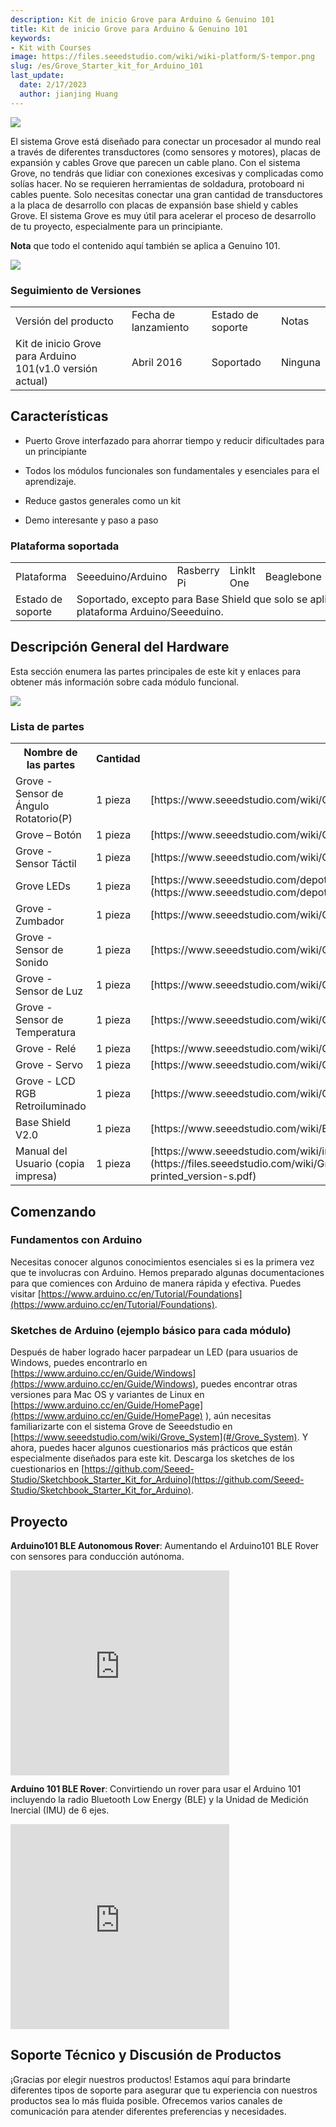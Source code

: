 ```yaml
---
description: Kit de inicio Grove para Arduino & Genuino 101
title: Kit de inicio Grove para Arduino & Genuino 101
keywords:
- Kit with Courses
image: https://files.seeedstudio.com/wiki/wiki-platform/S-tempor.png
slug: /es/Grove_Starter_kit_for_Arduino_101
last_update:
  date: 2/17/2023
  author: jianjing Huang
---
```


<!-- ---
name: Kit de inicio Grove para Arduino&Genuino 101
category: Arduino
bzurl:  https://www.seeedstudio.com/Grove-Starter-kit-for-Arduino%26Genuino-101-p-2664.html
oldwikiname: Grove Starter kit for Arduino&Genuino 101
prodimagename: Grove_Starter_kit_for_Arduino_101product_view_1024_s.jpg
surveyurl: https://www.research.net/r/Grove_Starter_kit_for_Arduino_101
sku:    110020109
--- -->

![](https://files.seeedstudio.com/wiki/Grove_Starter_kit_for_Arduino_101/img/Grove_Starter_kit_for_Arduino_101product_view_1024_s.jpg)

El sistema Grove está diseñado para conectar un procesador al mundo real a través de diferentes transductores (como sensores y motores), placas de expansión y cables Grove que parecen un cable plano. Con el sistema Grove, no tendrás que lidiar con conexiones excesivas y complicadas como solías hacer. No se requieren herramientas de soldadura, protoboard ni cables puente. Solo necesitas conectar una gran cantidad de transductores a la placa de desarrollo con placas de expansión base shield y cables Grove. El sistema Grove es muy útil para acelerar el proceso de desarrollo de tu proyecto, especialmente para un principiante.

**Nota** que todo el contenido aquí también se aplica a Genuino 101.

[![](https://files.seeedstudio.com/wiki/Seeed-WiKi/docs/images/300px-Get_One_Now_Banner-ragular.png)](https://www.seeedstudio.com/Grove-Starter-kit-for-Arduino%26Genuino-101-p-2664.html)

### Seguimiento de Versiones

<table>
  <tbody>
    <tr>
      <td>Versión del producto</td>
      <td>Fecha de lanzamiento</td>
      <td>Estado de soporte</td>
      <td>Notas</td>
    </tr>
    <tr>
      <td>Kit de inicio Grove para Arduino 101(v1.0 versión actual)</td>
      <td>Abril 2016</td>
      <td>Soportado</td>
      <td>Ninguna</td>
    </tr>
  </tbody>
</table>

## Características

* Puerto Grove interfazado para ahorrar tiempo y reducir dificultades para un principiante

* Todos los módulos funcionales son fundamentales y esenciales para el aprendizaje.

* Reduce gastos generales como un kit

* Demo interesante y paso a paso

### Plataforma soportada

<table>
  <tbody>
    <tr>
      <td>Plataforma</td>
      <td>Seeeduino/Arduino</td>
      <td>Rasberry Pi</td>
      <td>LinkIt One</td>
      <td>Beaglebone</td>
      <td>LinkIt ONE</td>
    </tr>
    <tr>
      <td>Estado de soporte</td>
      <td colSpan="5">Soportado, excepto para Base Shield que solo se aplica a la plataforma Arduino/Seeeduino.</td>
    </tr>
  </tbody>
</table>

## Descripción General del Hardware

Esta sección enumera las partes principales de este kit y enlaces para obtener más información sobre cada módulo funcional.

![](https://files.seeedstudio.com/wiki/Grove_Starter_kit_for_Arduino_101/img/Grove_Starter_kit_for_Arduino_101_parts_s.jpg)

### **Lista de partes**

<table>
  <tbody>
    <tr>
      <th>Nombre de las partes</th>
      <th>Cantidad</th>
      <th>Enlaces para más información</th>
    </tr>
    <tr>
      <td>Grove - Sensor de Ángulo Rotatorio(P)</td>
      <td>1 pieza</td>
      <td>[https://www.seeedstudio.com/wiki/Grove_-_Rotary_Angle_Sensor](/Grove-Rotary_Angle_Sensor)</td>
    </tr>
    <tr>
      <td>Grove – Botón</td>
      <td>1 pieza</td>
      <td>[https://www.seeedstudio.com/wiki/Grove_-_Button](/Grove-Button)</td>
    </tr>
    <tr>
      <td>Grove - Sensor Táctil</td>
      <td>1 pieza</td>
      <td>[https://www.seeedstudio.com/wiki/Grove_-_Touch_Sensor](/Grove-Touch_Sensor)</td>
    </tr>
    <tr>
      <td>Grove LEDs</td>
      <td>1 pieza</td>
      <td>[https://www.seeedstudio.com/depot/s/GROVE%2520LED.html?search_in_description=0](https://www.seeedstudio.com/depot/s/GROVE%2520LED.html?search_in_description=0)</td>
    </tr>
    <tr>
      <td>Grove - Zumbador</td>
      <td>1 pieza</td>
      <td>[https://www.seeedstudio.com/wiki/Grove_-_Buzzer](/Grove-Buzzer)</td>
    </tr>
    <tr>
      <td>Grove - Sensor de Sonido</td>
      <td>1 pieza</td>
      <td>[https://www.seeedstudio.com/wiki/Grove_-_Sound_Sensor](/Grove-Sound_Sensor)</td>
    </tr>
    <tr>
      <td>Grove - Sensor de Luz</td>
      <td>1 pieza</td>
      <td>[https://www.seeedstudio.com/wiki/Grove_-_Light_Sensor_v1.2](/Grove-Light_Sensor)</td>
    </tr>
    <tr>
      <td>Grove - Sensor de Temperatura</td>
      <td>1 pieza</td>
      <td>[https://www.seeedstudio.com/wiki/Grove_-_Temperature_Sensor](/Grove-Temperature_Sensor)</td>
    </tr>
    <tr>
      <td>Grove - Relé</td>
      <td>1 pieza</td>
      <td>[https://www.seeedstudio.com/wiki/Grove_-_Relay](/Grove-Relay)</td>
    </tr>
    <tr>
      <td>Grove - Servo</td>
      <td>1 pieza</td>
      <td>[https://www.seeedstudio.com/wiki/Grove_-_Servo](/Grove-Servo)</td>
    </tr>
    <tr>
      <td>Grove - LCD RGB Retroiluminado</td>
      <td>1 pieza</td>
      <td>[https://www.seeedstudio.com/wiki/Grove_-_LCD_RGB_Backlight](/Grove-LCD_RGB_Backlight)</td>
    </tr>
    <tr>
      <td>Base Shield V2.0</td>
      <td>1 pieza</td>
      <td>[https://www.seeedstudio.com/wiki/Base_Shield_v2](/Base_Shield_V2)</td>
    </tr>
    <tr>
      <td>Manual del Usuario (copia impresa)</td>
      <td>1 pieza</td>
      <td>[https://www.seeedstudio.com/wiki/images/2/2e/Grove_Starter_Kit_arduino_101_manual%28printed_version%29_s.pdf](https://files.seeedstudio.com/wiki/Grove_Starter_kit_for_Arduino_101/res/Grove_Starter_Kit_arduino_101_manual-printed_version-s.pdf)</td>
    </tr>
  </tbody>
</table>

## Comenzando

### Fundamentos con Arduino

Necesitas conocer algunos conocimientos esenciales si es la primera vez que te involucras con Arduino. Hemos preparado algunas documentaciones para que comiences con Arduino de manera rápida y efectiva. Puedes visitar [https://www.arduino.cc/en/Tutorial/Foundations](https://www.arduino.cc/en/Tutorial/Foundations).

### Sketches de Arduino (ejemplo básico para cada módulo)

Después de haber logrado hacer parpadear un LED (para usuarios de Windows, puedes encontrarlo en [https://www.arduino.cc/en/Guide/Windows](https://www.arduino.cc/en/Guide/Windows), puedes encontrar otras versiones para Mac OS y variantes de Linux en [https://www.arduino.cc/en/Guide/HomePage](https://www.arduino.cc/en/Guide/HomePage) ), aún necesitas familiarizarte con el sistema Grove de Seeedstudio en [https://www.seeedstudio.com/wiki/Grove_System](#/Grove_System). Y ahora, puedes hacer algunos cuestionarios más prácticos que están especialmente diseñados para este kit. Descarga los sketches de los cuestionarios en [https://github.com/Seeed-Studio/Sketchbook_Starter_Kit_for_Arduino](https://github.com/Seeed-Studio/Sketchbook_Starter_Kit_for_Arduino).

## Proyecto

**Arduino101 BLE Autonomous Rover**: Aumentando el Arduino101 BLE Rover con sensores para conducción autónoma.

<iframe frameborder='0' height='327.5' scrolling='no' src='https://www.hackster.io/31926/arduino101-ble-autonomous-rover-2cb19f/embed' width='350'></iframe>

**Arduino 101 BLE Rover**: Convirtiendo un rover para usar el Arduino 101 incluyendo la radio Bluetooth Low Energy (BLE) y la Unidad de Medición Inercial (IMU) de 6 ejes.

<iframe frameborder='0' height='327.5' scrolling='no' src='https://www.hackster.io/shadeydave/arduino-101-ble-rover-05fa85/embed' width='350'></iframe>

## Soporte Técnico y Discusión de Productos

¡Gracias por elegir nuestros productos! Estamos aquí para brindarte diferentes tipos de soporte para asegurar que tu experiencia con nuestros productos sea lo más fluida posible. Ofrecemos varios canales de comunicación para atender diferentes preferencias y necesidades.

<div class="button_tech_support_container">
<a href="https://forum.seeedstudio.com/" class="button_forum"></a> 
<a href="https://www.seeedstudio.com/contacts" class="button_email"></a>
</div>

<div class="button_tech_support_container">
<a href="https://discord.gg/eWkprNDMU7" class="button_discord"></a> 
<a href="https://github.com/Seeed-Studio/wiki-documents/discussions/69" class="button_discussion"></a>
</div>
